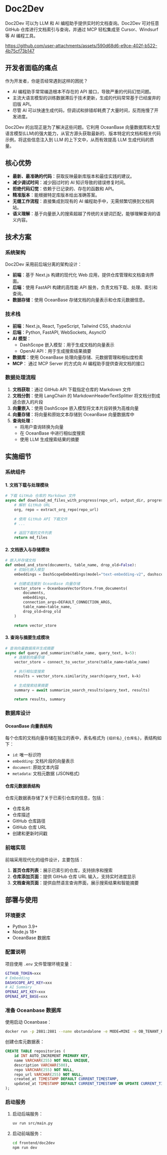 # Doc2Dev

Doc2Dev 可以为 LLM 和 AI 编程助手提供实时的文档查询。Doc2Dev 可对任意 GitHub 仓库进行文档索引与查询，并通过 MCP 轻松集成至 Cursor、Windsurf 等 AI 编程工具。

https://github.com/user-attachments/assets/590d68d6-e9ce-402f-b522-4b75cf73b147

## 开发者面临的痛点

作为开发者，你是否经常遇到这样的困扰？

- AI 编程助手常常编造根本不存在的 API 接口，导致严重的代码幻觉问题。
- 主流大语言模型的训练数据滞后于技术更新，生成的代码常常基于已经废弃的旧版 API。
- 尽管 AI 可以快速生成代码，但调试和排错却耗费了大量时间，反而拖慢了开发进度。

Doc2Dev 的出现正是为了解决这些问题。它利用 OceanBase 向量数据库和大型语言模型(LLM)的强大能力，从官方源头获取最新的、版本特定的文档和相关代码示例，将这些信息注入到 LLM 的上下文中，从而有效提高 LLM 生成代码的质量。

## 核心优势

- **最新、最准确的代码**：获取反映最新库版本和最佳实践的建议。
- **减少调试时间**：减少因过时的 AI 知识导致的错误修复时间。
- **拒绝代码幻觉**：依赖于已记录的、存在的函数和 API。
- **精准版本**：能根据特定库版本给出准确答案。
- **无缝工作流程**：直接集成到现有的 AI 编程助手中，无需频繁切换到文档网站。
- **语义理解**：基于向量嵌入的搜索超越了传统的关键词匹配，能够理解查询的语义内容。

## 技术方案

### 系统架构

Doc2Dev 采用前后端分离的架构设计：

- **前端**：基于 Next.js 构建的现代化 Web 应用，提供仓库管理和文档查询界面。
- **后端**：使用 FastAPI 构建的高性能 API 服务，负责文档下载、处理、索引和查询。
- **数据存储**：使用 OceanBase 存储文档的向量表示和仓库元数据信息。

### 技术栈

- **前端**：Next.js, React, TypeScript, Tailwind CSS, shadcn/ui
- **后端**：Python, FastAPI, WebSockets, AsyncIO
- **AI 模型**：
  - DashScope 嵌入模型：用于生成文档的向量表示
  - OpenAI API：用于生成搜索结果摘要
- **数据库**：使用 OceanBase 处理向量存储、元数据管理和相似度检索
- **MCP**： 通过 MCP Server 的方式向 AI 编程助手提供查询文档的接口

### 数据处理流程

1. **文档获取**：通过 GitHub API 下载指定仓库的 Markdown 文件
2. **文档分割**：使用 LangChain 的 MarkdownHeaderTextSplitter 将文档分割成适合嵌入的片段
3. **向量嵌入**：使用 DashScope 嵌入模型将文本片段转换为高维向量
4. **向量存储**：将向量和原始文本存储到 OceanBase 向量数据库中
5. **查询处理**：
   - 将用户查询转换为向量
   - 在 OceanBase 中进行相似度搜索
   - 使用 LLM 生成搜索结果的摘要

## 实施细节

### 系统组件

#### 1. 文档下载与处理模块

```python
# 下载 GitHub 仓库的 Markdown 文件
async def download_md_files_with_progress(repo_url, output_dir, progress_callback=None):
    # 解析 GitHub URL
    org, repo = extract_org_repo(repo_url)
    
    # 使用 GitHub API 下载文件
    # ...
    
    # 返回下载的文件列表
    return md_files
```

#### 2. 文档嵌入与存储模块

```python
# 嵌入并存储文档
def embed_and_store(documents, table_name, drop_old=False):
    # 初始化嵌入模型
    embeddings = DashScopeEmbeddings(model="text-embedding-v2", dashscope_api_key=DASHSCOPE_API)
    
    # 创建或连接到 OceanBase 向量存储
    vector_store = OceanbaseVectorStore.from_documents(
        documents,
        embeddings,
        connection_args=DEFAULT_CONNECTION_ARGS,
        table_name=table_name,
        drop_old=drop_old
    )
    
    return vector_store
```

#### 3. 查询与摘要生成模块

```python
# 查询向量数据库并生成摘要
async def query_and_summarize(table_name, query_text, k=5):
    # 连接到向量存储
    vector_store = connect_to_vector_store(table_name=table_name)
    
    # 执行相似度搜索
    results = vector_store.similarity_search(query_text, k=k)
    
    # 生成搜索结果摘要
    summary = await summarize_search_results(query_text, results)
    
    return results, summary
```

### 数据库设计

#### OceanBase 向量表结构

每个仓库的文档向量存储在独立的表中，表名格式为 `{组织名}_{仓库名}`，表结构如下：

- `id`: 唯一标识符
- `embedding`: 文档片段的向量表示
- `document`: 原始文本内容
- `metadata`: 文档元数据 (JSON格式)

#### 仓库元数据表结构

仓库元数据表存储了关于已索引仓库的信息，包括：

- 仓库名称
- 仓库描述
- GitHub 仓库路径
- GitHub 仓库 URL
- 创建和更新时间戳

### 前端实现

前端采用现代化的组件设计，主要包括：

1. **首页仓库列表**：展示已索引的仓库，支持排序和搜索
2. **仓库添加页面**：提供 GitHub 仓库 URL 输入，支持实时进度显示
3. **文档查询页面**：提供自然语言查询界面，展示搜索结果和智能摘要

## 部署与使用

### 环境要求

- Python 3.9+
- Node.js 18+
- OceanBase 数据库

### 配置说明

项目使用 `.env` 文件管理环境变量：

```bash
GITHUB_TOKEN=xxx
# Embedding
DASHSCOPE_API_KEY=xxx
# AI Summary
OPENAI_API_KEY=xxx
OPENAI_API_BASE=xxx
```

### 准备 Oceanbase 数据库

使用启动 Oceanbase：

```bash
docker run -p 2881:2881 --name obstandalone -e MODE=MINI -e OB_TENANT_PASSWORD=admin -d quay.io/oceanbase/oceanbase-ce
```

创建仓库元数据表：

```sql
CREATE TABLE repositories (
    id INT AUTO_INCREMENT PRIMARY KEY,
    name VARCHAR(255) NOT NULL UNIQUE,
    description VARCHAR(500),
    repo VARCHAR(255) NOT NULL,
    repo_url VARCHAR(255) NOT NULL,
    created_at TIMESTAMP DEFAULT CURRENT_TIMESTAMP,
    updated_at TIMESTAMP DEFAULT CURRENT_TIMESTAMP ON UPDATE CURRENT_TIMESTAMP
);
```

### 启动服务

1. 启动后端服务：
   ```bash
   uv run src/main.py
   ```

2. 启动前端服务：
   ```bash
   cd frontend/doc2dev
   npm run dev
   ```
